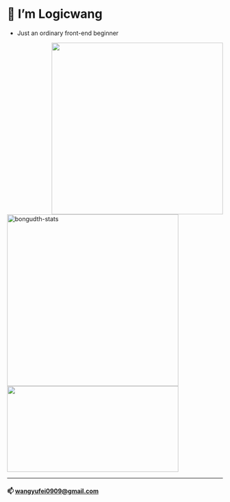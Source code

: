 # 👋  I’m Logicwang

* Just an ordinary front-end beginner


<img align="right" width="400Ppx" src="https://pic.rmb.bdstatic.com/bjh/down/99b15364feac6f5cb587e8884b4361cc.gif" />
<img width="400Ppx" src="https://github-readme-stats.vercel.app/api/top-langs?username=logicwang&show_icons=true&locale=en&layout=compact&line_height=20&title_color=f69673" alt="bongudth-stats" />
<img width="400Ppx" height="200px" src="https://github-readme-stats.vercel.app/api?username=logicwang&show_icons=true&hide_border=false&line_height=20&title_color=f69673&icon_color=e2a7a2&show_owner=true" />

---
#### 📫 wangyufei0909@gmail.com
